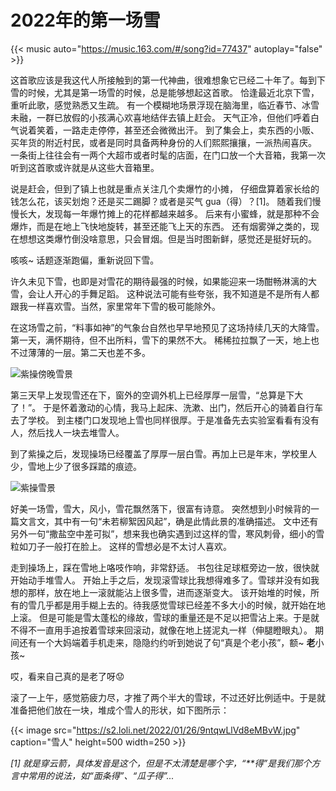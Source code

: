 # 2022年的第一场雪


<!--more-->

{{< music auto="https://music.163.com/#/song?id=77437" autoplay="false" >}}

这首歌应该是我这代人所接触到的第一代神曲，很难想象它已经二十年了。每到下雪的时候，尤其是第一场雪的时候，总是能够想起这首歌。
恰逢最近北京下雪，重听此歌，感觉熟悉又生疏。
有一个模糊地场景浮现在脑海里，临近春节、冰雪未融，一群已放假的小孩满心欢喜地结伴去镇上赶会。
天气正冷，但他们呼着白气说着笑着，一路走走停停，甚至还会微微出汗。
到了集会上，卖东西的小贩、买年货的附近村民，或者是同时具备两种身份的人们熙熙攘攘，一派热闹喜庆。
一条街上往往会有一两个大超市或者时髦的店面，在门口放一个大音箱，我第一次听到这首歌或许就是从这些大音箱里。

说是赶会，但到了镇上也就是重点关注几个卖爆竹的小摊，
仔细盘算着家长给的钱怎么花，该买划炮？还是买二踢脚？或者是买气 gua（得）？[1]。
随着我们慢慢长大，发现每一年爆竹摊上的花样都越来越多。
后来有小蜜蜂，就是那种不会爆炸，而是在地上飞快地旋转，甚至还能飞上天的东西。
还有烟雾弹之类的，现在想想这类爆竹倒没啥意思，只会冒烟。但是当时图新鲜，感觉还是挺好玩的。

咳咳~ 话题逐渐跑偏，重新说回下雪。

许久未见下雪，也即是对雪花的期待最强的时候，如果能迎来一场酣畅淋漓的大雪，会让人开心的手舞足蹈。
这种说法可能有些夸张，我不知道是不是所有人都跟我一样喜欢雪。当然，家里常年下雪的极可能除外。

在这场雪之前，“料事如神”的气象台自然也早早地预见了这场持续几天的大降雪。
第一天，满怀期待，但不出所料，雪下的果然不大。
稀稀拉拉飘了一天，地上也不过薄薄的一层。第二天也差不多。

![](https://s2.loli.net/2022/01/26/WGSMNTEd9FpZo3c.jpg "紫操傍晚雪景")

第三天早上发现雪还在下，窗外的空调外机上已经厚厚一层雪，“总算是下大了！”。
于是怀着激动的心情，我马上起床、洗漱、出门，然后开心的骑着自行车去了学校。
到主楼门口发现地上雪也同样很厚。于是准备先去实验室看看有没有人，然后找人一块去堆雪人。

到了紫操之后，发现操场已经覆盖了厚厚一层白雪。再加上已是年末，学校里人少，雪地上少了很多踩踏的痕迹。

![](https://s2.loli.net/2022/01/26/5MDNf4nJVpBwuxc.jpg "紫操雪景")

好美一场雪，雪大，风小，雪花飘然落下，很富有诗意。
突然想到小时候背的一篇文言文，其中有一句“未若柳絮因风起”，确是此情此景的准确描述。
文中还有另外一句“撒盐空中差可拟”，想来我也确实遇到过这样的雪，寒风刺骨，细小的雪粒如刀子一般打在脸上。
这样的雪想必是不太讨人喜欢。

走到操场上，踩在雪地上咯吱作响，非常舒适。
书包往足球框旁边一放，很快就开始动手堆雪人。
开始上手之后，发现滚雪球比我想得难多了。雪球并没有如我想的那样，放在地上一滚就能沾上很多雪，进而逐渐变大。
该开始堆的时候，所有的雪几乎都是用手糊上去的。待我感觉雪球已经差不多大小的时候，就开始在地上滚。
但是可能是雪太蓬松的缘故，雪球的重量还是不足以把雪沾上来。于是就不得不一直用手追按着雪球来回滚动，就像在地上搓泥丸一样（伸腿瞪眼丸）。
期间还有一个大妈端着手机走来，隐隐约约听到她说了句“真是个老小孩”，额~ **老**小孩~

哎，看来自己真的是老了呀😟

滚了一上午，感觉筋疲力尽，才推了两个半大的雪球，不过还好比例适中。于是就准备把他们放在一块，堆成个雪人的形状，如下图所示：

<!--![](https://s2.loli.net/2022/01/26/9ntqwLlVd8eMBvW.jpg "雪人")-->
{{< image src="https://s2.loli.net/2022/01/26/9ntqwLlVd8eMBvW.jpg" caption="雪人" height=500 width=250 >}}




*[1] 就是穿云箭，具体发音是这个，但是不太清楚是哪个字，“\*\*得”是我们那个方言中常用的说法，如“面条得”、“瓜子得”...*

